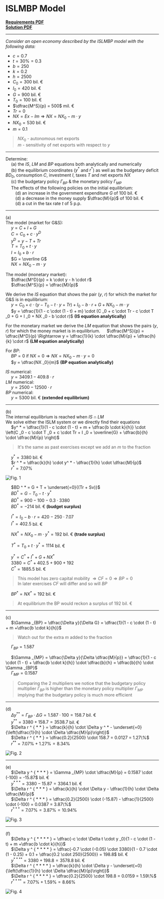 # ISLMBP Model

<ins>[**Requirements PDF**]()  
<ins>[**Solution PDF**]()

---
*Consider an open economy described by the ISLMBP model with the following data:*  
- $c = 0.7$
- $t = 30\% = 0.3$
- $b = 250$
- $k = 0.2$
- $h = 2500$
- $C _0 = 300$ bil. &euro;
- $I _0 = 420$ bil. &euro;
- $G = 900$ bil. &euro;
- $T _0 = 100$ bil. &euro;
- $\dfrac{M^S}{p} = 500$ mil. &euro;
- $Tr = 0$
- $NX = Ex - Im \Rightarrow NX = NX _0 - m \cdot y$
- $NX _0 = 530$ bil. &euro;
- $m = 0.1$
> $NX _0$ - autonomous net exports  
> $m$ - sensitivity of net exports with respect to $y$  

---

Determine:  
&emsp; (a) the $IS$, $LM$ and $BP$ equations both analytically and numerically  
&emsp; (b) the equilibrium coordinates ($y ^ *$ and $r ^ *$) as well as the budgetary deficit $BD _0$, consumption $C$, investment $I$, taxes $T$ and net exports $NX$  
&emsp; (c) the budgetary policy $\Gamma _{BP}$ & the monetary policy $\Gamma _{MP}$  
&emsp; The effects of the following policies on the initial equilibrium:  
&emsp;&emsp; (d) an increase in the government expenditure $G$ of $100$ bil. &euro;  
&emsp;&emsp; (d) a decrease in the money supply $\dfrac{M}{p}$ of $100$ bil. &euro;  
&emsp;&emsp; (d) a cut in the tax rate $t$ of $5$ p.p.  

---

(a)  
The model (market for G&S):  
&emsp; $y = C + I + G$  
&emsp; $C = C _0 + c \cdot y ^D$  
&emsp; $y ^D = y - T + Tr$  
&emsp; $T = T _0 + t \cdot y$  
&emsp; $I = I _0 + b \cdot r$  
&emsp; $G = \overline G$  
&emsp; $NX = NX _0 - m \cdot y$  

The model (monetary market):  
&emsp; $\dfrac{M^D}{p} = k \cdot y - h \cdot r$  
&emsp; $\dfrac{M^S}{p} = \dfrac{M}{p}$  

We derive the $IS$ equation that shows the pair ($y$, $r$) for which the market for G&S is in equilibrium:  
&emsp; $y = C _0 + c \cdot (y - T _0 - t \cdot y + Tr) + I _0 - b \cdot r + G + NX _0 - m \cdot y$  
&emsp; $y = \dfrac{1}{1 - c \cdot (1 - t) + m} \cdot (C _0 + c \cdot Tr - c \cdot T _0 + G + I _0 + NX _0 - b \cdot r)$ **(IS equation analytically)**  

For the monetary market we derive the $LM$ equation that shows the pairs ($y$, $r$) for which the money market is in equilibrium.
&emsp; $\dfrac{M^S}{p} = \dfrac{M^D}{p} \Rightarrow y = \dfrac{1}{k} \cdot \dfrac{M}{p} + \dfrac{h}{k} \cdot r$ **(LM equation analytically)**  

For $BP$:  
&emsp; $BP = 0$ if $NX = 0 \Rightarrow NX = NX _0 - m \cdot y = 0$  
&emsp; $y = \dfrac{NX _0}{m}$  **(BP equation analytically)**  

$IS$ numerical:  
&emsp; $y = 3409.1 - 409.8 \cdot r$  
$LM$ numerical:  
&emsp; $y = 2500 - 12500 \cdot r$  
$BP$ numerical:  
&emsp; $y = 5300$ bil. &euro; **(extended equilibrium)**  

---

(b)  
The internal equilibrium is reached when $IS \cap LM$  
We solve either the ISLM system or we directly find their equations  
&emsp; $y^ * = \dfrac{1}{1 - c \cdot (1 - t) + m + \dfrac{b \cdot k}{h}} \cdot \left(C _0 - c \cdot T _0 + c \cdot Tr + I _0 + \overline{G} + \dfrac{b}{h} \cdot \dfrac{M}{p} \right)$  
> It's the same as past exercises except we add an $m$ to the fraction  

&emsp; $y ^ * = 3380$ bil. &euro;    
&emsp; $r ^ * = \dfrac{k}{h} \cdot y^ * - \dfrac{1}{h} \cdot \dfrac{M}{p}$  
&emsp; $r ^ * = 7.07\%$  

![Fig. 1](images/S11.%20Fig1.png)

&emsp; $BD ^ * = G + T + \underset{=0}{(Tr + Sv)}$  
&emsp; $BD ^ * = G - T _0 - t \cdot y ^ *$  
&emsp; $BD ^ * = 900 - 100 - 0.3 \cdot 3380$  
&emsp; $BD ^ * = -214$ bil. &euro; **(budget surplus)**  

&emsp; $I ^ * = I _0 - b \cdot r = 420 - 250 \cdot 7.07$  
&emsp; $I ^ * = 402.5$ bil. &euro;  

&emsp; $NX ^ * = NX _0 - m \cdot y ^ * = 192$ bil. &euro; **(trade surplus)**  

&emsp; $T ^ * = T _0 + t \cdot y ^ * = 1114$ bil. &euro;

&emsp; $y ^ * = C ^ * + I ^ * + G + NX ^ *$  
&emsp; $3380 = C ^ * + 402.5 + 900 + 192$  
&emsp; $C ^ * = 1885.5$ bil. &euro;  
> This model has zero capital mobility $\Rightarrow CF = 0 \Rightarrow BP = 0$  
> In later exercises $CF$ will differ and so will $BP$

&emsp; $BP ^ * = NX ^ * = 192$ bil. &euro;

> At equilibrium the BP would reckon a surplus of $192$ bil. &euro;

---

(c)  
&emsp; $\Gamma _{BP} = \dfrac{\Delta y}{\Delta G} = \dfrac{1}{1 - c \cdot (1 - t) + m +\dfrac{b \cdot k}{h}}$  
> Watch out for the extra $m$ added to the fraction  

&emsp; $\Gamma _{BP} = 1.587$  

&emsp; $\Gamma _{MP} = \dfrac{\Delta y}{\Delta \dfrac{M}{p}} = \dfrac{1}{1 - c \cdot (1 - t) + \dfrac{b \cdot k}{h}} \cdot \dfrac{b}{h} = \dfrac{b}{h} \cdot \Gamma _{BP}$  
&emsp; $\Gamma _{MP} = 0.1587$  
> Comparing the 2 multipliers we notice that the budgetary policy multiplier $\Gamma _{BP}$ is higher than the monetary policy multiplier $\Gamma _{MP}$ implying that the budgetary policy is much more efficient

---

(d)  
&emsp; $\Delta y ^ { * * } = \Gamma _{BP} \cdot \Delta G = 1.587 \cdot 100 = 158.7$ bil. &euro;  
&emsp; $y ^ { * * } = 3380 + 158.7 = 3538.7$ bil. &euro;  
&emsp; $\Delta r ^ { * * } = \dfrac{k}{h} \cdot \Delta y ^ * - \underset{=0}{\left(\dfrac{1}{h} \cdot \Delta \dfrac{M}{p}\right)}$  
&emsp; $\Delta r ^ { * * } = \dfrac{0.2}{2500} \cdot 158.7 = 0.0127 = 1.27\%$  
&emsp; $r ^ { * * } = 7.07\% + 1.27\% = 8.34\%$  

![Fig. 2](images/S11.%20Fig2.png)

---

(e)  
&emsp; $\Delta y ^ { * * * } = \Gamma _{MP} \cdot \dfrac{M}{p} = 0.1587 \cdot (-100) = -15.87$ bil. &euro;  
&emsp; $y ^ { * * * } = 3380 - 15.87 = 3364.1$ bil. &euro;  
&emsp; $\Delta r ^ { * * * } = \dfrac{k}{h} \cdot \Delta y - \dfrac{1}{h} \cdot \Delta \dfrac{M}{p}$  
&emsp; $\Delta r ^ { * * * } = \dfrac{0.2}{2500} \cdot (-15.87) - \dfrac{1}{2500} \cdot (-100) = 0.0387 = 3.87\%$  
&emsp; $r ^ { * * * } = 7.07\% = 3.87\% = 10.94\%$  

![Fig. 3](images/S11.%20Fig3.png)

---

(f)  
&emsp; $\Delta y ^ { * * * * } = \dfrac{-c \cdot \Delta t \cdot y _0}{1 - c \cdot (1 - t) + m +\dfrac{b \cdot k}{h}}$  
&emsp; $\Delta y ^ { * * * * } = \dfrac{-0.7 \cdot (-0.05) \cdot 3380}{1 - 0.7 \cdot (1 - 0.25) + 0.1 + \dfrac{0.2 \cdot 250}{2500}} = 198.8$ bil. &euro;  
&emsp; $y ^ { * * * * } = 3380 + 198.8 = 3578.8$ bil. &euro;  
&emsp; $\Delta r ^ { * * * * } = \dfrac{k}{h} \cdot \Delta y - \underset{=0}{\left(\dfrac{1}{h} \cdot \Delta \dfrac{M}{p}\right)}$  
&emsp; $\Delta r ^ { * * * * } = \dfrac{0.2}{2500} \cdot 198.8 = 0.0159 = 1.59\%$  
&emsp; $r ^ { * * * * } = 7.07\% + 1.59\% = 8.66\%$  

![Fig. 4](images/S11.%20Fig4.png)